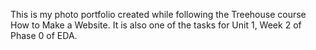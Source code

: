 This is my photo portfolio created while following the Treehouse course How to Make a Website. It is also one of the tasks for Unit 1, Week 2 of Phase 0 of EDA.